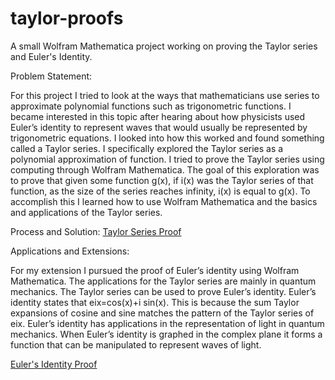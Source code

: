 # taylor-proofs
A small Wolfram Mathematica project working on proving the Taylor series and Euler's Identity.

Problem Statement:

For this project I tried to look at the ways that mathematicians use series to approximate polynomial functions such as trigonometric functions. I became interested in this topic after hearing about how physicists used Euler’s identity to represent waves that would usually be represented by trigonometric equations. I looked into how this worked and found something called a Taylor series. I specifically explored the Taylor series as a polynomial approximation of function. I tried to prove the Taylor series using computing through Wolfram Mathematica. The goal of this exploration was to prove that given some function g(x), if i(x) was the Taylor series of that function, as the size of the series reaches infinity, i(x) is equal to g(x). To accomplish this I learned how to use Wolfram Mathematica and the basics and applications of the Taylor series.

Process and Solution:
[Taylor Series Proof](https://github.com/quialst/taylor-proofs/blob/main/Taylor%20Series%20Proof.nb)

Applications and Extensions:

For my extension I pursued the proof of Euler’s identity using Wolfram Mathematica. The applications for the Taylor series are mainly in quantum mechanics. The Taylor series can be used to prove Euler’s identity. Euler’s identity states that eix=cos(x)+i sin(x). This is because the sum Taylor expansions of cosine and sine matches the pattern of the Taylor series of eix. Euler’s identity has applications in the representation of light in quantum mechanics. When Euler’s identity is graphed in the complex plane it forms a function that can be manipulated to represent waves of light.

[Euler's Identity Proof](https://github.com/quialst/taylor-proofs/blob/main/Euler_s%20Identity%20Proof.nb)
